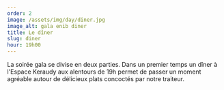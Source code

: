 ```yaml
---
order: 2
image: /assets/img/day/diner.jpg
image_alt: gala enib diner
title: Le dîner
slug: diner
hour: 19h00
---
```


La soirée gala se divise en deux parties. Dans un premier temps un dîner à l'Espace Keraudy aux alentours de 19h permet de passer un moment agréable autour de délicieux plats concoctés par notre traiteur.
